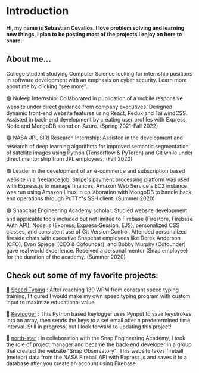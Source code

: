 # Introduction

#### Hi, my name is Sebastian Cevallos. I love problem solving and learning new things, I plan to be posting most of the projects I enjoy on here to share.

## About me...

College student studying Computer Science looking for internship positions in software development with an emphasis on cyber security. Learn more about me by clicking "see more".

🟢 Nuleep Internship: Collaborated in publication of a mobile responsive website under direct guidance from company executives. Designed dynamic front-end website features using React, Redux and TailwindCSS. Assisted in back-end development by creating user profiles with Express, Node and MongoDB stored on Azure. (Spring 2021-Fall 2022)

🟢 NASA JPL SIRI Research Internship: Assisted in the development and research of deep learning algorithms for improved semantic segmentation of satellite images using Python (Tensorflow & PyTorch) and Git while under direct mentor ship from JPL employees. (Fall 2020)

🟢 Leader in the development of an e-commerce and subscription based website in a freelance job. Stripe's payment processing platform was used with Express.js to manage finances. Amazon Web Service's EC2 instance was run using Amazon Linux in collaboration with MongoDB to handle back end operations through PuTTY's SSH client. (Summer 2020)

🟢 Snapchat Engineering Academy scholar: Studied website development and applicable tools included but not limited to Firebase (Firestore, Firebase Auth API), Node.js (Express, Express-Session, EJS), personalized CSS classes, and consistent use of Git Version Control. Attended personalized fireside chats with executive Snapchat employees like Derek Anderson (CFO), Evan Spiegel (CEO & Cofounder), and Bobby Murphy (Cofounder) gave real world experience. Received a personal mentor (Snap employee) for the duration of the academy. (Summer 2020)

## Check out some of my favorite projects:

💚 [Speed Typing](https://github.com/Sebastian-git/SpeedTyping) : After reaching 130 WPM from constant speed typing training, I figured I would make my own speed typing program with custom input to maximize educational value.

💚 [Keylogger](https://github.com/Sebastian-git/KeyLogger) : This Python based keylogger uses Pynput to save keystrokes into an array, then sends the keys to a set email after a predetermined time interval. Still in progress, but I look forward to updating this project!

💚 [north-star](https://github.com/Sebastian-git/north-star) : In collaboration with the Snap Engineering Academy, I took the role of project manager and became the back-end developer in a group that created the website "Snap Observatory". This website takes fireball (meteor) data from the NASA Fireball API with Express.js and saves it to a database after you create an account using Firebase.

